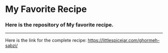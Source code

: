 # My Favorite Recipe

### Here is the repository of My favorite recipe.

---

Here is the link for the complete recipe:
https://littlespicejar.com/ghormeh-sabzi/
